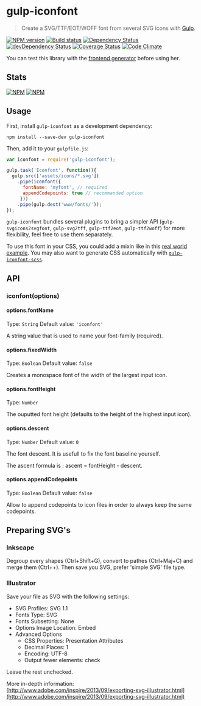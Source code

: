 # gulp-iconfont
> Create a SVG/TTF/EOT/WOFF font from several SVG icons with [Gulp](http://gulpjs.com/).

[![NPM version](https://badge.fury.io/js/gulp-iconfont.png)](https://npmjs.org/package/gulp-iconfont) [![Build status](https://secure.travis-ci.org/nfroidure/gulp-iconfont.png)](https://travis-ci.org/nfroidure/gulp-iconfont) [![Dependency Status](https://david-dm.org/nfroidure/gulp-iconfont.png)](https://david-dm.org/nfroidure/gulp-iconfont) [![devDependency Status](https://david-dm.org/nfroidure/gulp-iconfont/dev-status.png)](https://david-dm.org/nfroidure/gulp-iconfont#info=devDependencies) [![Coverage Status](https://coveralls.io/repos/nfroidure/gulp-iconfont/badge.png?branch=master)](https://coveralls.io/r/nfroidure/gulp-iconfont?branch=master) [![Code Climate](https://codeclimate.com/github/nfroidure/gulp-iconfont.png)](https://codeclimate.com/github/nfroidure/gulp-iconfont)

You can test this library with the
 [frontend generator](http://nfroidure.github.io/svgiconfont/) before using
 her.

## Stats
[![NPM](https://nodei.co/npm/gulp-iconfont.png?downloads=true&stars=true)](https://nodei.co/npm/gulp-iconfont/)
[![NPM](https://nodei.co/npm-dl/gulp-iconfont.png)](https://nodei.co/npm/gulp-iconfont/)

## Usage

First, install `gulp-iconfont` as a development dependency:

```shell
npm install --save-dev gulp-iconfont
```

Then, add it to your `gulpfile.js`:

```javascript
var iconfont = require('gulp-iconfont');

gulp.task('Iconfont', function(){
  gulp.src(['assets/icons/*.svg'])
    .pipe(iconfont({
      fontName: 'myfont', // required
      appendCodepoints: true // recommanded option
     }))
    .pipe(gulp.dest('www/fonts/'));
});
```

`gulp-iconfont` bundles several plugins to bring a simpler API
 (`gulp-svgicons2svgfont`, `gulp-svg2tff`, `gulp-ttf2eot`, `gulp-ttf2woff`)
 for more flexibility, feel free to use them separately.

To use this font in your CSS, you could add a mixin like in this
 [real world example](https://github.com/ChtiJS/chtijs.francejs.org/blob/master/documents/less/_icons.less).
 You may also want to generate CSS automatically with
 [`gulp-iconfont-scss`](https://github.com/backflip/gulp-iconfont-css).

## API

### iconfont(options)

#### options.fontName
Type: `String`
Default value: `'iconfont'`

A string value that is used to name your font-family (required).

#### options.fixedWidth
Type: `Boolean`
Default value: `false`

Creates a monospace font of the width of the largest input icon.

#### options.fontHeight
Type: `Number`

The ouputted font height (defaults to the height of the highest input icon).

#### options.descent
Type: `Number`
Default value: `0`

The font descent. It is usefull to fix the font baseline yourself.

The ascent formula is : ascent = fontHeight - descent.

#### options.appendCodepoints
Type: `Boolean`
Default value: `false`

Allow to append codepoints to icon files in order to always keep the same
 codepoints.

## Preparing SVG's

### Inkscape
Degroup every shapes (Ctrl+Shift+G), convert to pathes (Ctrl+Maj+C)  and merge
 them (Ctrl++). Then save you SVG, prefer 'simple SVG' file type.

### Illustrator

Save your file as SVG with the following settings:

- SVG Profiles: SVG 1.1
- Fonts Type: SVG
- Fonts Subsetting: None
- Options Image Location: Embed
- Advanced Options
  - CSS Properties: Presentation Attributes
  - Decimal Places: 1
  - Encoding: UTF-8
  - Output fewer <tspan> elements: check

Leave the rest unchecked.

More in-depth information: [http://www.adobe.com/inspire/2013/09/exporting-svg-illustrator.html](http://www.adobe.com/inspire/2013/09/exporting-svg-illustrator.html)
